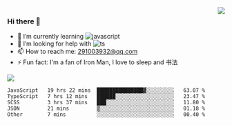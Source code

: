 <img align='right' src='https://github-readme-stats.vercel.app/api?username=niaogege&show_icons=true&theme=radical'/>

### Hi there 👋

- 🌱 I’m currently learning ![javascript](https://img.shields.io/badge/javacript-learn-orange)
- 🤔 I’m looking for help with ![ts](https://img.shields.io/badge/ts-learn-yellow)
- 📫 How to reach me: 291003932@qq.com
- ⚡ Fun fact:  I'm a fan of Iron Man, I love to sleep and 书法

![](https://github-readme-stats.vercel.app/api/top-langs/?username=niaogege&layout=compact)

<!--START_SECTION:waka-->
```text
JavaScript   19 hrs 22 mins  ███████████████▓░░░░░░░░░   63.07 % 
TypeScript   7 hrs 12 mins   ██████░░░░░░░░░░░░░░░░░░░   23.47 % 
SCSS         3 hrs 37 mins   ███░░░░░░░░░░░░░░░░░░░░░░   11.80 % 
JSON         21 mins         ▒░░░░░░░░░░░░░░░░░░░░░░░░   01.18 % 
Other        7 mins          ░░░░░░░░░░░░░░░░░░░░░░░░░   00.40 % 
```
<!--END_SECTION:waka-->
